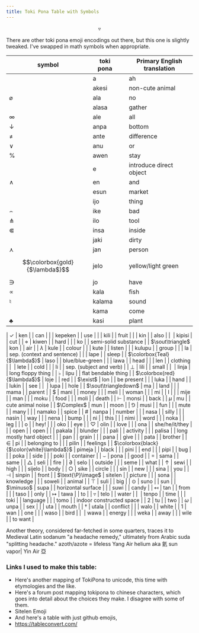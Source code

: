 ```yaml
---
title: Toki Pona Table with Symbols
---
```


$$\triangledown$$

There are other toki pona emoji encodings out there, but this one is slightly tweaked. I've swapped in math symbols when appropriate.

| symbol   | toki pona |       | Primary English translation |
|-------|----------------|-------|-----------------------------|
|     | a              |       | ah                          |
|     | akesi          |       | non-cute animal             |
| $\varnothing$    | ala            |       | no                          |
|     | alasa          |       | gather                      |
| $\infty$    | ale            |       | all                         |
| $\downarrow$    | anpa           |      | bottom                      |
| $\neq$    | ante           |       | difference                  |
| $\lor$    | anu            |       | or                          |
| $\%$    | awen           |       | stay                        |
|     | e              |       | introduce direct object     |
| $\land$    | en             |       | and                         |
|     | esun           |       | market                      |
|     | ijo            |       | thing                       |
| $\frown$    | ike            |       | bad                         |
| $\pitchfork$    | ilo            |       | tool                        |
| $\Subset$    | insa           |       | inside                      |
|     | jaki           |       | dirty                       |
| $\curlywedge$    | jan            |       | person                      |
| $$\colorbox{gold}{$\lambda$}$$    | jelo           |       | yellow/light green          |
| $\owns$    | jo             |       | have                        |
| $\propto$    | kala           |       | fish                        |
| $\natural$    | kalama         |       | sound                       |
|     | kama           |       | come                        |
| $\clubsuit$    | kasi           |       | plant                       |

| $\checkmark$    | ken            |       | can                         |
|     | kepeken        |       | use                         |
|     | kili           |       | fruit                       |
|     | kin            |       | also                        |
| ️    | kipisi         |       | cut                         |
| $\diamond$    | kiwen          |       | hard                        |
|     | ko             |       | semi-solid substance        |
| $\sout\triangle$    | kon            |       | air                         |
| $\lambda$    | kule           |       | colour                      |
|     | kute           |       | listen                      |
|     | kulupu         |       | group                       |
|     | la             |       | sep. (context and sentence) |
|     | lape           |       | sleep                       |
| ️$\colorbox{Teal}{$\lambda$}$     | laso           |       | blue/blue-green             |
|     | lawa           |       | head                        |
|     | len            |       | clothing                    |
| ️    | lete           |       | cold                        |
|     | li             |       | sep. (subject and verb)     |
| $\bot$    | lili           |       | small                       |
| ️    | linja          |       | long floppy thing           |
| $\flat$    | lipu           |       | flat bendable thing         |
| ️$\colorbox{red}{$\lambda$}$    | loje           |       | red                         |
| $\exist$    | lon            |       | be present                  |
|     | luka           |       | hand                        |
|     | lukin          |       | see                         |
| ️    | lupa           |       | hole                        |
| $\sout\triangledown$    | ma             |       | land                        |
|     | mama           |       | parent                      |
| $\$$    | mani           |       | money                       |
|     | meli           |       | woman                       |
|     | mi             |       | I                           |
|     | mije           |       | man                         |
|     | moku           |       | food                        |
|     | moli           |       | death                       |
| $\vdash$    | monsi          |       | back                        |
| $\mu$    | mu             |       | cute animal noise           |
| $\Complex$    | mun            |       | moon                        |
| $\Game$    | musi           |       | fun                         |
|     | mute           |       | many                        |
|     | namako         |       | spice                       |
| ️$\#$    | nanpa          |       | number                      |
|     | nasa           |       | silly                       |
|     | nasin          |       | way                         |
|     | nena           |       | bump                        |
|     | ni             |       | this                        |
|     | nimi           |       | word                        |
|     | noka           |       | leg                         |
|     | o              |       | hey!                        |
|     | oko            |       | eye                         |
| $\heartsuit$    | olin           |       | love                        |
|     | ona            |       | she/he/it/they              |
|     | open           |       | open                        |
|     | pakala         |       | blunder                     |
|     | pali           |       | activity                    |
|     | palisa         |       | long mostly hard object     |
|     | pan            |       | grain                       |
|     | pana           |       | give                        |
|     | pata           |       | brother                     |
| $\in$    | pi             |       | belonging to                |
|     | pilin          |       | feelings                    |
| $\colorbox{black}{$\color{white}\lambda$}$    | pimeja         |       | black                       |
|     | pini           |       | end                         |
|     | pipi           |       | bug                         |
|     | poka           |       | side                        |
|     | poki           |       | container                   |
| $\smile$    | pona           |       | good                        |
| $=$    | sama           |       | same                        |
| $\triangle$    | seli           |       | fire                        |
| $\partial$    | selo           |       | outside                     |
|     | seme           |       | what                        |
| $\uparrow$    | sewi           |       | high                        |
|     | sijelo         |       | body                        |
| $\bigcirc$    | sike           |       | circle                      |
|     | sin            |       | new                         |
|     | sina           |       | you                         |
| $\dashv$    | sinpin         |       | front                       |
| ️$\text{\P}\image$    | sitelen        |       | picture                     |
|     | sona           |       | knowledge                   |
|     | soweli         |       | animal                      |
| ️$\top$    | suli           |       | big                         |
| $\odot$    | suno           |       | sun                         |
| $\minuso$    | supa           |       | horizontal surface          |
|     | suwi           |       | candy                       |
| $\mapsfrom$    | tan            |       | from                        |
|     | taso           |       | only                        |
| $\mapsto$    | tawa           |       | to                          |
| $\triangledown$    | telo           |       | water                       |
| ️    | tenpo          |       | time                        |
|     | toki           |       | language                    |
|     | tomo           |       | indoor constructed space    |
| $2$    | tu             |       | two                         |
| $\omega$    | unpa           |       | sex                         |
|     | uta            |       | mouth                       |
| $\dagger$    | utala          |       | conflict                    |
|     | walo           |       | white                       |
| $1$    | wan            |       | one                         |
|     | waso           |       | bird                        |
| ️    | wawa           |       | energy                      |
|     | weka           |       | away                        |
|     | wile           |       | to want                     |
<!--
Phonic | Emoji | Hanzi | Meaning
--- | --- | --- | --- 
a  |  ❗️  |    |  ah, ha, uh, oh, ooh, aw, well (emotion word) 
a a a!  |    |    |  laugh 
akesi  |  🦎  |    |  amphibian-, reptilian-, slimy 
akesi  |    |    |  reptile, amphibian; non-cute animal 
ala  |  ❌  |    |  no, not, none, un- 
ala  |    |    |  null, 0 
ala  |    |    |  don't 
ala!  |    |    |  no! 
ala  |    |    |  nothing, negation, zero 
alasa  |  🏹  |    |  hunting-, -hunting, hunting 
alasa  |    |    |  hunting 
alasa (e )  |    |    |  to hunt, to forage 
ale  |  ∞  |    |  all, every, complete, whole (ale = ali), (depreciated) 
ale  |    |    |  100 (official Toki Pona book) 
ale  |    |    |  always, forever, evermore, eternally (ale = ali), (depreciated) 
ale  |    |    |  everything, anything, life, the universe, (depreciated) 
ali  |  ∞  |    |  all, every, complete, whole (ale = ali) 
ali  |    |    |  always, forever, evermore, eternally (ale = ali) 
ali  |    |    |  everything, anything, life, the universe 
anpa  |  ↓  |    |  low, lower, bottom, down 
anpa  |    |    |  downstairs, below, deep, low, deeply 
anpa  |    |    |  bottom, lower part, under, below, floor, beneath 
anpa  |    |    |  to prostrate oneself 
anpa (e )  |    |    |  to defeat, to beat, to vanquish, to conquer, to enslave 
ante  |    |    |  different, dissimilar, changed, other, unequal, differential 
ante  |    |    |  difference, distinction, differential, variation, variance, disagreement 
ante la   |    |    |  if difference, if variance, if disagreement 
ante (e )  |    |    |  to change, to alter, to modify 
anu   |    |    |  or (used for decision questions) 
awen  |  ⚓️  |    |  remaining, stationary, permanent, sedentary 
awen  |    |    |  still, yet 
awen  |    |    |  inertia, continuity, continuum, stay 
awen  |    |    |  to stay, to wait,to remain 
awen (e )  |    |    |  to keep 
e   |    |    |  An 'e' introduces a direct object. Don't use 'e' before or after the other separators 'e', 'la', 'li', 'pi', 'o', '.', '!', '?', ':', ','. 
en   |    |    |  and (used to coordinate head nouns) 
esun  |    |    |  commercial, trade, marketable, for sale, salable, deductible 
esun  |    |    |  market, shop, fair, bazaar, business, transaction 
esun (e )  |    |    |  to buy, to sell, to barter, to swap 
ijo  |    |    |  of something 
ijo  |    |    |  of something 
ijo  |    |    |  thing, something, stuff, anything, object 
ijo (e )  |    |    |  to objectify 
ike  |    |    |  bad, negative, wrong, evil, overly complex 
ike  |    |    |  bad, negative, wrong, evil, overly complex 
ike!  |    |    |  oh dear! woe! alas! 
ike  |    |    |  negativity, badness, evil 
ike la   |    |    |  if negativity, if badness, if evil 
ike  |    |    |  to be bad, to suck 
ike (e )  |    |    |  to make bad, to worsen 
ilo  |    |    |  useful 
ilo  |    |    |  usefully 
ilo  |    |    |  tool, device, machine, thing used for a specific purpose 
insa  |    |    |  inner, internal 
insa  |    |    |  inside, inner world, centre, stomach 
jaki  |    |    |  dirty, gross, filthy, obscene 
jaki  |    |    |  dirty, gross, filthy 
jaki!  |    |    |  ew! yuck! 
jaki  |    |    |  dirt, pollution, garbage, filth, feces 
jaki (e )  |    |    |  to pollute, to dirty 
jan  |    |    |  human, somebody's, personal, of people 
jan  |    |    |  human, somebody's, personal, of people 
jan  |    |    |  person, people, human, being, somebody, anybody 
jan (e )  |    |    |  to personify, to humanize, to personalize 
jelo  |    |    |  yellowish, yellowy 
jelo  |    |    |  yellow, light green 
jo  |    |    |  private, personal 
jo  |    |    |  having, possessions, content 
jo (e )  |    |    |  to have, to contain 
jo (e )  |    |    |  to get 
kala  |    |    |  fish- 
kala  |    |    |  fish, marine animal, sea creature 
kalama  |    |    |  noisy, loud, rowdy 
kalama  |    |    |  sound, noise, voice 
kalama  |    |    |  to make noise 
kalama (e )  |    |    |  to sound, to ring, to play (an instrument) 
kama  |    |    |  coming, future 
kama  |    |    |  coming, future 
kama  |    |    |  event, happening, chance, arrival, beginning 
kama  |    |    |  to come, to become, to arrive, to happen 
kama   |    |    |  to become, to mange to 
kama (e )  |    |    |  to bring about, to summon 
kasi  |    |    |  vegetable, vegetal, biological, biologic, leafy 
kasi  |    |    |  plant, vegetation, herb, leaf 
kasi  |    |    |  to grow 
kasi (e )  |    |    |  to plant, to grow 
ken  |    |    |  possibility, ability, power to do things, permission 
ken la   |    |    |  if possibility, if ability, if permission 
ken  |    |    |  can, is able to, is allowed to, may, is possible 
ken   |    |    |  to can, may 
ken (e )  |    |    |  to make possible, to enable, to allow, to permit 
kepeken  |    |    |  use, usage, tool 
kepeken   |    |    |  with, using 
kepeken  |    |    |  to use 
kili  |    |    |  fruity 
kili  |    |    |  fruity 
kili  |    |    |  fruit, pulpy vegetable, mushroom 
kin  |    |    |  indeed, still, too kin can be the very last word in an adjective group. 
kin  |    |    |  actually, indeed, in fact, really, objectively, kin can be the very last word in an adverb group. 
kin!  |    |    |  really! 
kin  |    |    |  reality, fact 
kin la   |    |    |  if reality, if fact 
kipisi   |    |    |  (unofficial): section, fragment, slice 
kipisi (e )  |    |    |  (unofficial): to cut 
kiwen  |    |    |  hard, solid, stone-like, made of stone or metal 
kiwen  |    |    |  hard, solid, stone-like, made of stone or metal 
kiwen  |    |    |  hard thing, rock, stone, metal, mineral, clay 
kiwen (e )  |    |    |  to solidify, to harden, to petrify, to fossilize 
ko  |    |    |  semi-solid or squishy substance; clay, dough, glue, paste, powder, gum 
ko (e )  |    |    |  to squash, to pulverize 
kon  |    |    |  air-like, ethereal, gaseous 
kon  |    |    |  air-like, ethereal, gaseous 
kon  |    |    |  air, wind, smell, soul 
kon  |    |    |  to breathe 
kon (e )  |    |    |  to blow away something, to puff away something 
kule  |    |    |  colourful, pigmented, painted 
kule  |    |    |  color, colour, paint, ink, dye, hue 
kule (e )  |    |    |  to paint, to color 
kulupu  |    |    |  communal, shared, public, of the society 
kulupu  |    |    |  group, community, society, company, people 
kulupu (e )  |    |    |  to assemble, to call together, to convene 
kute  |    |    |  auditory, hearing 
kute  |    |    |  hearing, ear 
kute (e )  |    |    |  to hear, to listen, 
la   |    |    |  A 'la' is between a conditional phrases and the main sentence. A context phrase can be sentence, half sentence or noun. Don't use 'la' before or after the other separators 'e', 'li', 'pi', '.', '!', '?', ':', ','. 
lape  |    |    |  sleeping, of sleep, dormant 
lape  |    |    |  asleep 
lape  |    |    |  sleep, rest 
lape  |    |    |  to sleep, to rest 
lape (e )  |    |    |  to knock out 
laso  |    |    |  bluish, bluey 
laso  |    |    |  blue, blue-green 
lawa  |    |    |  main, leading, in charge 
lawa  |    |    |  main, leading, in charge 
lawa  |    |    |  head, mind 
lawa (e )  |    |    |  to lead, to control, to rule, to steer 
len  |    |    |  dressed, clothed, costumed, dressed up 
len  |    |    |  clothing, cloth, fabric, network, internet 
len (e )  |    |    |  to wear, to be dressed, to dress 
lete  |    |    |  cold, cool, uncooked, raw, perishing 
lete  |    |    |  bleakly 
lete  |    |    |  cold, chill, bleakness 
lete (e )  |    |    |  to cool down, to chill 
li   |    |    |  It separates the subject phrase, except 'mi' and 'sina', from the predicate phrase. Don't use 'li' before or after the other separators 'e', 'la', 'o', 'pi', '.', '!', '?', ':', ','. 
lili  |    |    |  small, little, young, a bit, short, few, less 
lili  |    |    |  small, little, young, a bit, short, few, less 
lili  |    |    |  smallness, youth, immaturity 
lili (e )  |    |    |  to reduce, to shorten, to shrink, to lessen 
linja  |    |    |  elongated, oblong, long 
linja  |    |    |  long and flexible thing; string, rope, hair, thread, cord, chain, line, yarn 
lipu  |    |    |  book-, paper-, card-, ticket-, sheet-, page,- 
lipu  |    |    |  paper, book, card, ticket, sheet, (web-)page, list ; flat and bendable thing 
loje  |    |    |  reddish, ruddy, pink, pinkish, gingery 
loje  |    |    |  red 
lon  |    |    |  true, existing, correct, real, genuine 
lon  |    |    |  existence, being, presence 
lon   |    |    |  be (located) in/at/on 
lon  |    |    |  to be there, to be present, to be real/true, to exist 
lon (e )  |    |    |  to give birth, to create 
luka  |    |    |  tangible, palpable 
luka  |    |    |  five, 5 
luka  |    |    |  arm, hand, tacticle organ 
lukin  |    |    |  visual(ly) 
lukin  |    |    |  visual(ly) 
lukin  |    |    |  view, look, glance, sight, gaze, glimpse, seeing, vision 
lukin  |    |    |  to look, to watch out, to pay attention 
lukin (e )  |    |    |  to see, to look at, to watch, to read 
lukin   |    |    |  to seek to, try to, look for 
lupa  |    |    |  hole-, holey, full of holes 
lupa  |    |    |  hole, orifice, door, window 
lupa (e )  |    |    |  to pierce, to stab, to perforate 
ma  |    |    |  countrified, outdoor, alfresco, open-air 
ma  |    |    |  land, earth, country, (outdoor) area 
mama  |    |    |  of the parent, parental, maternal, fatherly, motherly, mumsy 
mama  |    |    |  parent, mother, father 
mama (e )  |    |    |  to mother sb., to wet-nurse, mothering 
mani  |    |    |  financial, financially, monetary, pecuniary 
mani  |    |    |  financially 
mani  |    |    |  money, material wealth, currency, dollar, capital 
meli  |    |    |  female, feminine, womanly 
meli  |    |    |  woman, female, girl, wife, girlfriend 
mi  |    |    |  I, we 
mi  |    |    |  my, our 
e mi  |    |    |  myself, ourselves 
mije  |    |    |  male, masculine, manly 
mije  |    |    |  man, male, husband, boyfriend 
moku  |    |    |  eating 
moku  |    |    |  eating 
moku  |    |    |  food, meal 
moku (e )  |    |    |  to eat, to drink, to swallow, to ingest, to consume 
moli  |    |    |  dead, dying, fatal, deadly, lethal, mortal, deathly, killing 
moli  |    |    |  mortally 
moli  |    |    |  death, decease 
moli  |    |    |  to die, to be dead 
moli (e )  |    |    |  to kill 
moli  |    |    |  dieing 
monsi  |    |    |  back, rear 
monsi  |    |    |  back, rear end, butt, behind 
monsuta  |    |    |  (unofficial): fearful, afraid 
monsuta  |    |    |  (unofficial): monster, monstrosity, fearful thing, fright, mythical creatures, fear 
mu  |    |    |  animal nois- 
mu  |    |    |  animal nois- 
mu!  |    |    |  woof! meow! moo! etc. (cute animal noise) 
mu  |    |    |  animal noise 
mu  |    |    |  to communicate animally 
mu (e )  |    |    |  to make animal noise 
mun  |    |    |  lunar 
mun  |    |    |  moon, lunar, night sky object, star 
musi  |    |    |  artful, fun, recreational 
musi  |    |    |  cheerfully 
musi  |    |    |  fun, playing, game, recreation, art, entertainment 
musi  |    |    |  to play, to have fun 
musi (e )  |    |    |  to amuse, to entertain 
mute  |    |    |  many, very, much, several, a lot, abundant, numerous, more 
mute  |    |    |  20 (official Toki Pona book) 
mute  |    |    |  many, very, much, several, a lot, abundant, numerous, more 
mute  |    |    |  amount, quantity 
mute (e )  |    |    |  to make many or much 
namako  |    |    |  spicy, piquant 
namako  |    |    |  spice, something extra, food additive, accessory 
namako (e )  |    |    |  to spice, to flavor, to decorate 
nanpa   |    |    |  To build ordinal numbers. 
nanpa  |    |    |  number, numeral 
nanpa (e )  |    |    |  to count, to reckon, to number 
nasa  |    |    |  silly, crazy, foolish, drunk, strange, stupid, weird 
nasa  |    |    |  silly, crazy, foolish, drunk, strange, stupid, weird 
nasa  |    |    |  stupidity, foolishness, silliness, nonsense, idiocy, obtuseness, muddler 
nasa (e )  |    |    |  to drive crazy, to make weird 
nasin  |    |    |  systematic, habitual, customary, doctrinal 
nasin  |    |    |  way, manner, custom, road, path, doctrine, system, method 
nena  |    |    |  hilly, undulating, mountainous, hunchbacked, humpbacked, bumpy 
nena  |    |    |  bump, hill, extrusion, button, mountain, nose, protuberance 
ni  |    |    |  this, that 
ni  |    |    |  this, that 
nimi  |    |    |  word, name 
nimi (e )  |    |    |  to name 
noka  |    |    |  foot-, lower, bottom 
noka   |    |    |  on foot 
noka  |    |    |  leg, foot; organ of locomotion; bottom, lower part 
o!  |    |    |  hey! (calling somebody's attention) 
o,   |    |    |  adressing people 
o !  |    |    |  An 'o' is used for imperative (commands). 'o' replace the subject. 
o !  |    |    |  An 'o' is used for imperative (commands): 'o' replace 'li'. 
oko  |    |    |  optical, eye- 
oko  |    |    |  eye 
olin  |    |    |  love 
olin  |    |    |  love 
olin (e )  |    |    |  to love (a person) 
ona  |    |    |  she, he, it, they 
ona  |    |    |  her, his, its 
e ona  |    |    |  himself, herself, itself, themselves 
open  |    |    |  initial, starting, opening 
open  |    |    |  start, beginning, opening 
open la   |    |    |  at the opening, in the beginning 
open (e )  |    |    |  to open, to start, to begin, to turn on 
open   |    |    |  to begin, to start 
pakala  |    |    |  destroyed, ruined, demolished, shattered, wrecked 
pakala  |    |    |  destroyed, ruined, demolished, shattered, wrecked 
pakala!  |    |    |  damn! fuck! 
pakala  |    |    |  blunder, accident, mistake, destruction, damage, breaking 
pakala  |    |    |  to screw up, to fall apart, to break 
pakala (e )  |    |    |  to screw up, to ruin, to break, to hurt, to injure, to damage 
pali  |    |    |  active, work-related, operating, working 
pali  |    |    |  actively, briskly 
pali  |    |    |  activity, work, deed, project 
pali  |    |    |  to act, to work, to function 
pali (e )  |    |    |  to do, to make, to build, to create 
palisa  |    |    |  long 
palisa  |    |    |  long hard thing; branch, rod, stick, pointy thing 
palisa (e )  |    |    |  to stretch, to beat, to poke, to stab, to sexually arouse 
pan  |    |    |  cereal, grain; barley, corn, oat, rice, wheat; bread, pasta 
pan (e )  |    |    |  to sow 
pana  |    |    |  generous 
pana  |    |    |  giving, transfer, exchange 
pana (e )  |    |    |  to give, to put, to send, to place, to release, to emit, to cause 
pi   |    |    |  'pi' is used to build complex compound nouns. 'pi' separates a (pro)noun from another (pro)noun that has at least one adjective. After 'pi' could only be a noun or pronoun. Don't use 'pi' before or after the other separators 'e', 'la', 'li', 'o', '.', '!', '?', ':'. 
pilin  |    |    |  sensitive, feeling, empathic 
pilin  |    |    |  perceptively 
pilin  |    |    |  feelings, emotion, feel, think, sense, touch, 
pilin  |    |    |  to feel, to sense 
pilin (e )  |    |    |  to feel, to think, to touch, to fumble, to fiddle 
pimeja  |    |    |  black, dark 
pimeja  |    |    |  darkness, shadows 
pimeja (e )  |    |    |  to darken 
pini  |    |    |  completed, finished, past, done 
pini  |    |    |  ago, past, perfectly 
pini  |    |    |  end, tip 
pini (e )  |    |    |  to end, to stop, to turn off, to finish, to close 
pini   |    |    |  to stop, to finish, to end, to interrupt 
pipi  |    |    |  bug, insect, spider 
poka  |    |    |  neighbouring 
poka  |    |    |  side, hip, next to 
poki  |    |    |  container, box, bowl, cup, glass 
poki (e )  |    |    |  to box up, to put in, to can, to bottle 
pona  |    |    |  good, simple, positive, nice, correct, right 
pona  |    |    |  good, simple, positive, nice, correct, right 
pona!  |    |    |  great! good! thanks! OK! cool! yay! 
pona  |    |    |  good, simplicity, positivity 
pona la   |    |    |  if good, if simplicity, if positivity 
pona (e )  |    |    |  to improve, to fix, to repair, to make good 
pu  |    |    |  buying and interacting with the official Toki Pona book 
pu  |    |    |  buying and interacting with the official Toki Pona book 
pu   |    |    |  to buying and interacting with the official Toki Pona book 
pu  |    |    |  to buy and to read (the official Toki Pona book) 
pu (e )  |    |    |  to apply (the official Toki Pona book) to 
sama  |    |    |  same, similar, equal, of equal status or position 
sama  |    |    |  just as, equally, exactly the same, just the same, similarly 
sama  |    |    |  equality, parity, equity, identity, par, sameness 
sama la   |    |    |  in case of equality, if parity, on identity 
sama   |    |    |  like, as, seem 
sama (e )  |    |    |  to equate, to make equal, to make similar to 
seli  |    |    |  hot, warm, cooked 
seli  |    |    |  hot, warm, cooked 
seli  |    |    |  fire, warmth, heat 
seli (e )  |    |    |  to heat, to warm up, to cook 
selo  |    |    |  skin, outer form, bark, peel, shell, skin, boundary, shape 
selo (e )  |    |    |  to shelter, to protect, to guard 
seme  |    |    |  what, which, wh- (question word) 
sewi  |    |    |  superior, elevated, religious, formal 
sewi  |    |    |  superior, elevated, religious, formal 
sewi  |    |    |  high, up, above, top, over, on 
sewi  |    |    |  to get up 
sewi (e )  |    |    |  to lift 
sijelo  |    |    |  physical, bodily, corporal, corporeal, material, carnal 
sijelo  |    |    |  physically, bodily 
sijelo  |    |    |  body (of person or animal), physical state, torso 
sijelo (e )  |    |    |  to heal, to heal up, to cure 
sike  |    |    |  round, cyclical, of one year 
sike  |    |    |  rotated 
sike  |    |    |  circle, ball, cycle, sphere, wheel; round or circular thing 
sike (e )  |    |    |  to orbit, to circle, to revolve, to circle around, to rotate 
sin  |    |    |  new, fresh, another, more 
sin   |    |    |  regenerative 
sin  |    |    |  news, novelty, innovation, newness, new release 
sin (e )  |    |    |  to renew, to renovate, to freshen 
sina  |    |    |  you 
sina  |    |    |  yours 
e sina  |    |    |  yourself, yourselves 
sinpin  |    |    |  facial, frontal, anterior, vertical 
sinpin  |    |    |  face, foremost, front, wall, chest, torso 
sitelen  |    |    |  figurative, pictorial, metaphorical, metaphorisch 
sitelen  |    |    |  pictorially 
sitelen  |    |    |  picture, image, representation, symbol, mark, writing 
sitelen (e )  |    |    |  to draw, to write 
sona  |    |    |  knowing, cognizant, shrewd 
sona  |    |    |  knowledge, wisdom, intelligence, understanding 
sona  |    |    |  to know, to understand 
sona (e )  |    |    |  to know, to understand, to know how to 
sona (e )  |    |    |  to learn, to study 
sona   |    |    |  to know how to 
soweli  |    |    |  animal 
soweli  |    |    |  animal, especially land mammal, lovable animal, beast 
suli  |    |    |  big, tall, long, adult, important 
suli  |    |    |  big, tall, long, adult, important 
suli  |    |    |  size 
suli (e )  |    |    |  to enlarge, to lengthen 
suno  |    |    |  sunny, sunnily 
suno  |    |    |  sunny, sunnily 
suno  |    |    |  sun, light 
suno (e )  |    |    |  to light, to illumine 
supa  |    |    |  flat, shallow, flat-bottomed, horizontal 
supa  |    |    |  horizontal surface, e.g furniture, table, chair, pillow, floor 
suwi  |    |    |  sweet, cute 
suwi  |    |    |  candy, sweet food 
suwi (e )  |    |    |  to sweeten 
tan  |    |    |  causal, 
tan  |    |    |  origin, cause 
tan   |    |    |  from, by, because of, since 
tan  |    |    |  to come from, originate from, come out of 
taso  |    |    |  only, sole 
taso  |    |    |  only, just, merely, simply, solely, singly 
taso   |    |    |  but, however 
tawa  |    |    |  moving, mobile 
tawa  |    |    |  moving, mobile 
tawa  |    |    |  movement, transportation 
tawa   |    |    |  to, in order to, towards, for, until 
tawa  |    |    |  to walk, to travel, to move, to leave, to visit 
tawa (e )  |    |    |  to move, to displace 
telo  |    |    |  wett, slobbery, moist, damp, humid, sticky, sweaty, dewy, drizzly 
telo  |    |    |  wett, slobbery, moist, damp, humid, sticky, sweaty, dewy, drizzly 
telo  |    |    |  water, liquid, juice, sauce 
telo (e )  |    |    |  to water, to wash with water, to put water to, to melt, to liquify 
tenpo  |    |    |  temporal, chronological, chronologic 
tenpo  |    |    |  chronologically 
tenpo  |    |    |  time, period of time, moment, duration, situation, occasion 
toki  |    |    |  speaking, eloquent, linguistic, verbal, grammatical 
toki  |    |    |  speaking, eloquent, linguistic, verbal, grammatical 
toki!  |    |    |  hello, hi, good morning, 
toki  |    |    |  language, speech, tongue, lingo, jargon, 
toki  |    |    |  to talk, to chat, to communicate 
toki (e )  |    |    |  to speak, to talk, to say, to pronounce, to discourse 
tomo  |    |    |  urban, domestic, household 
tomo  |    |    |  urban, domestic, household 
tomo  |    |    |  indoor constructed space, e.g. house, home, room, building 
tomo (e )  |    |    |  to build, to construct, to engineer 
tu  |    |    |  two, 2 
tu  |    |    |  duo, pair 
tu (e )  |    |    |  to divide, to double, to separate, to cut in two 
unpa  |    |    |  erotic, sexual 
unpa  |    |    |  erotic, sexual 
unpa  |    |    |  sex, sexuality 
unpa  |    |    |  to have sex 
unpa (e )  |    |    |  to have sex with, to sleep with, to fuck 
uta  |    |    |  oral 
uta  |    |    |  orally 
uta  |    |    |  mouth, lips, oral cavity, jaw, beak 
uta (e )  |    |    |  to kiss, to osculate, to oral stimulate, to suck 
utala  |    |    |  fighting 
utala  |    |    |  fighting 
utala  |    |    |  conflict, disharmony, fight, war, battle, attack, violence 
utala (e )  |    |    |  to hit, to strike, to attack, to compete against 
walo  |    |    |  white, whitish, light-coloured, pale 
walo  |    |    |  white thing or part, whiteness, lightness 
walo (e )  |    |    |  to whiten, to whitewash 
wan  |    |    |  one, 1 
wan  |    |    |  unit, element, particle, part, piece 
wan (e )  |    |    |  to unite, to make one 
waso  |    |    |  bird- 
waso  |    |    |  bird, bat; flying creature, winged animal 
wawa  |    |    |  energetic, strong, fierce, intense, sure, confident 
wawa  |    |    |  strongly, powerfully 
wawa  |    |    |  energy, strength, power 
wawa (e )  |    |    |  to strengthen, to energize, to empower 
weka  |    |    |  absent, away, ignored 
weka  |    |    |  absence 
weka (e )  |    |    |  to remove, to eliminate, to throw away, to get rid of 
wile  |    |    |  desire, need, will 
wile (e )  |    |    |  to want, need, wish, have to, must, will, should 
wile   |    |    |  to want, need, wish, have to, must, will, should 
-->


Another theory, considered far-fetched in some quarters, traces it to Medieval Latin sodanum "a headache remedy," ultimately from Arabic suda "splitting headache."
azoth/azote = lifeless Yang Air
helium aka 氦 sun vapor| Yin Air
亞

### Links I used to make this table:

- Here's another mapping of TokiPona to unicode, this time with etymologies and the like.
- Here's a forum post mapping tokipona to chinese characters, which goes into detail about the choices they make. I disagree with some of them.
- Sitelen Emoji
- And here's a table with just github emojis, 
- https://tableconvert.com/

